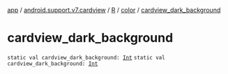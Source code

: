 [app](../../../index.md) / [android.support.v7.cardview](../../index.md) / [R](../index.md) / [color](index.md) / [cardview_dark_background](./cardview_dark_background.md)

# cardview_dark_background

`static val cardview_dark_background: `[`Int`](https://kotlinlang.org/api/latest/jvm/stdlib/kotlin/-int/index.html)
`static val cardview_dark_background: `[`Int`](https://kotlinlang.org/api/latest/jvm/stdlib/kotlin/-int/index.html)